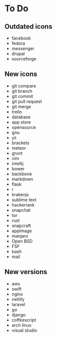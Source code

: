 # To Do

## Outdated icons

- facebook
- fedora
- messenger
- drupal
- sourceforge

## New icons

- git compare
- git branch
- git commit
- git pull request
- git merge
- trello
- database
- app store
- opensource
- gnu
- yii
- brackets
- meteor
- grunt
- vim
- intellij
- bower
- backbone
- markdown
- flask
- r
- krakenjs
- sublime text
- hackerrank
- snapchat
- tor
- rust
- snapcraft
- appimage
- manjaro
- Open BSD
- FSF
- bash
- mail

## New versions

- aws
- swift
- nginx
- netlify
- laravel
- go
- django
- coffeescript
- arch linux
- visual studio
